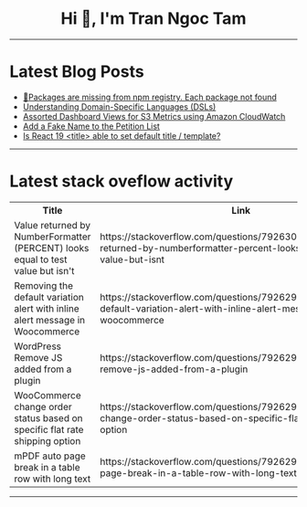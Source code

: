 <h1 align="center">Hi 👋, I'm Tran Ngoc Tam</h1>

---

# Latest Blog Posts 
<!-- BLOG-POST-LIST:START -->
- [🚨Packages are missing from npm registry. Each package not found](https://dev.to/anthonymax/packages-are-missing-from-npm-registry-each-package-not-found-1ofc)
- [Understanding Domain-Specific Languages &lpar;DSLs&rpar;](https://dev.to/surajvatsya/understanding-domain-specific-languages-dsls-2eee)
- [Assorted Dashboard Views for S3 Metrics using Amazon CloudWatch](https://dev.to/aws-builders/assorted-dashboard-views-for-s3-metrics-using-amazon-cloudwatch-4j7)
- [Add a Fake Name to the Petition List](https://dev.to/kofa_sunday_73d00f8011584/add-a-fake-name-to-the-petition-list-34pj)
- [Is React 19 &lt;title&gt; able to set default title / template?](https://dev.to/august_16f300feb904d11e9b/is-react-19-able-to-set-default-title-template-1idh)
<!-- BLOG-POST-LIST:END -->

---

# Latest stack oveflow activity
<table>
  <tr><th>Title</th><th>Link</th></tr>
  <!-- STACKOVERFLOW:START --><tr><td>Value returned by NumberFormatter &lpar;PERCENT&rpar; looks equal to test value but isn&#39;t</td><td>https://stackoverflow.com/questions/79263064/value-returned-by-numberformatter-percent-looks-equal-to-test-value-but-isnt</td></tr><tr><td>Removing the default variation alert with inline alert message in Woocommerce</td><td>https://stackoverflow.com/questions/79262938/removing-the-default-variation-alert-with-inline-alert-message-in-woocommerce</td></tr><tr><td>WordPress Remove JS added from a plugin</td><td>https://stackoverflow.com/questions/79262923/wordpress-remove-js-added-from-a-plugin</td></tr><tr><td>WooCommerce change order status based on specific flat rate shipping option</td><td>https://stackoverflow.com/questions/79262915/woocommerce-change-order-status-based-on-specific-flat-rate-shipping-option</td></tr><tr><td>mPDF auto page break in a table row with long text</td><td>https://stackoverflow.com/questions/79262911/mpdf-auto-page-break-in-a-table-row-with-long-text</td></tr><!-- STACKOVERFLOW:END -->
</table>

---


